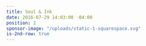 ```yaml
---
title: Soul & Ink
date: 2016-07-29 14:03:00 -04:00
position: 2
sponsor-image: "/uploads/static-1-squarespace.svg"
is-2nd-row: true
---
```


